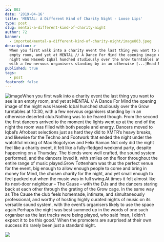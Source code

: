 ```yaml
---
id: 803
date: '2019-04-16'
title: 'MENTAL: A Different Kind of Charity Night - Loose Lips'
type: post
slug: mental-a-different-kind-of-charity-night
author: 72
banner:
  - imported/mental-a-different-kind-of-charity-night/image803.jpeg
description: >-
  When you first walk into a charity event the last thing you want to see is an
  empty room, and yet at MENTAL // A Dance For Mind the opening image of the
  night was Haseeb Iqbal hunched studiously over the Grow turntables at 10:30,
  with a few nervous organisers standing by in an otherwise [...]Read More...
published: true
tags:
  - post
featured: false
---
```

![image](../imported/mental-a-different-kind-of-charity-night/image803.jpeg)When you first walk into a charity event the last thing you want to see is an empty room, and yet at MENTAL // A Dance For Mind the opening image of the night was Haseeb Iqbal hunched studiously over the Grow turntables at 10:30, with a few nervous organisers standing by in an otherwise deserted club.Nothing was to be feared though. From the second the first dancers arrived to the moment the lights went up at the end of the night the room was filled with both people and energy. Dancers moved to Iqbal’s Afrobeat selections just as hard they did to XMTR’s heavy breaks, and likewise for the Techno and Footwork that ended the night under the watchful mixing of Max Bogotyrow and Felix Raman.Not only did the night feel like a charity event, it felt like a fully-fledged weekend party, despite happening on a Thursday. The blends were well crafted, the sound system performed, and the dancers loved it, with smiles on the floor throughout the entire range of music played.Grow Tottenham was thus the perfect venue for the event, big enough to allow enough people to come and bring in money for Mind, the chosen charity for the night, and yet small enough to feel packed out when the music was in full swing.At times it felt almost like its next-door neighbour – The Cause – with the DJs and the dancers staring back at each other through the grating of the Grow cage. In the same way as The Cause the club feels homemade, intimate, and simultaneously professional, and worthy of hosting highly curated nights of music on its versatile sound system, with the event’s organisers likely to use the space again.Perhaps the night was best summed up in the words of one such organiser as the last tracks were being played, who said ‘man, I didn’t expect it to be this good.’ When the promoters are surprised at their own success it’s rarely been just a standard night.

![](/wp-content/uploads/live/img/wysiwyg/5cb46babd19ed.JPG)